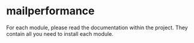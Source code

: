 # mailperformance

For each module, please read the documentation within the project. They contain all you need to install each module. 


